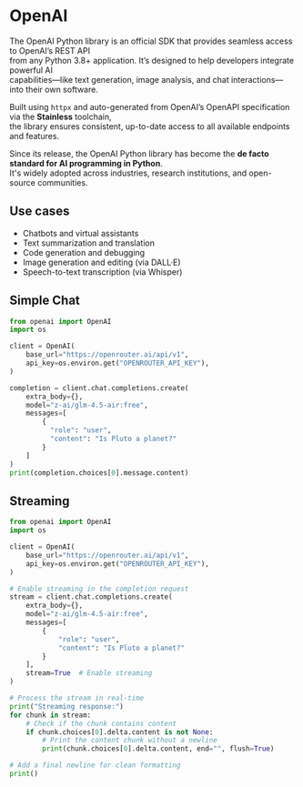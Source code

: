# OpenAI 

The OpenAI Python library is an official SDK that provides seamless access to OpenAI’s REST API  
from any Python 3.8+ application. It’s designed to help developers integrate powerful AI  
capabilities—like text generation, image analysis, and chat interactions—into their own software.  

Built using `httpx` and auto-generated from OpenAI’s OpenAPI specification via the **Stainless** toolchain,   
the library ensures consistent, up-to-date access to all available endpoints and features.  

Since its release, the OpenAI Python library has become the **de facto standard for AI programming in Python**.  
It's widely adopted across industries, research institutions, and open-source communities.  


## Use cases

- Chatbots and virtual assistants
- Text summarization and translation
- Code generation and debugging
- Image generation and editing (via DALL·E)
- Speech-to-text transcription (via Whisper)


## Simple Chat 

```python
from openai import OpenAI
import os

client = OpenAI(
    base_url="https://openrouter.ai/api/v1",
    api_key=os.environ.get("OPENROUTER_API_KEY"),
)

completion = client.chat.completions.create(
    extra_body={},
    model="z-ai/glm-4.5-air:free",
    messages=[
        {
          "role": "user",
          "content": "Is Pluto a planet?"
        }
    ]
)
print(completion.choices[0].message.content)
```


## Streaming 

```python
from openai import OpenAI
import os

client = OpenAI(
    base_url="https://openrouter.ai/api/v1",
    api_key=os.environ.get("OPENROUTER_API_KEY"),
)

# Enable streaming in the completion request
stream = client.chat.completions.create(
    extra_body={},
    model="z-ai/glm-4.5-air:free",
    messages=[
        {
            "role": "user",
            "content": "Is Pluto a planet?"
        }
    ],
    stream=True  # Enable streaming
)

# Process the stream in real-time
print("Streaming response:")
for chunk in stream:
    # Check if the chunk contains content
    if chunk.choices[0].delta.content is not None:
        # Print the content chunk without a newline
        print(chunk.choices[0].delta.content, end="", flush=True)

# Add a final newline for clean formatting
print()
```
